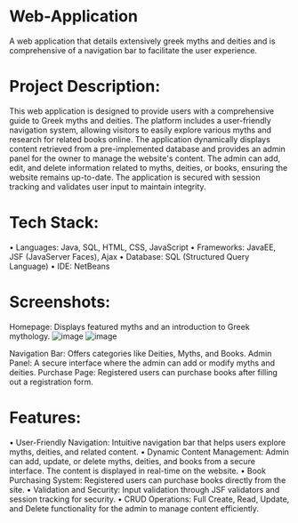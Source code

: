 # Web-Application
A web application that details extensively greek myths and deities and is comprehensive of a navigation bar to facilitate the user experience.
# Project Description:
This web application is designed to provide users with a comprehensive guide to Greek myths and deities. The platform includes a user-friendly navigation system, allowing visitors to easily explore various myths and research for related books online. The application dynamically displays content retrieved from a pre-implemented database and provides an admin panel for the owner to manage the website's content. The admin can add, edit, and delete information related to myths, deities, or books, ensuring the website remains up-to-date. The application is secured with session tracking and validates user input to maintain integrity.
# Tech Stack:
• Languages: Java, SQL, HTML, CSS, JavaScript
• Frameworks: JavaEE, JSF (JavaServer Faces), Ajax
• Database: SQL (Structured Query Language)
• IDE: NetBeans
# Screenshots:
Homepage: Displays featured myths and an introduction to Greek mythology.
![image](https://github.com/user-attachments/assets/377576eb-1277-4014-977d-82e27910a356)
![image](https://github.com/user-attachments/assets/b1cf6cba-8105-4901-88c8-0bcefd79522a)


Navigation Bar: Offers categories like Deities, Myths, and Books.
Admin Panel: A secure interface where the admin can add or modify myths and deities.
Purchase Page: Registered users can purchase books after filling out a registration form.
# Features:
• User-Friendly Navigation: Intuitive navigation bar that helps users explore myths, deities, and related content.
• Dynamic Content Management: Admin can add, update, or delete myths, deities, and books from a secure interface. The content is displayed in real-time on the website.
• Book Purchasing System: Registered users can purchase books directly from the site.
• Validation and Security: Input validation through JSF validators and session tracking for security.
• CRUD Operations: Full Create, Read, Update, and Delete functionality for the admin to manage content efficiently.
